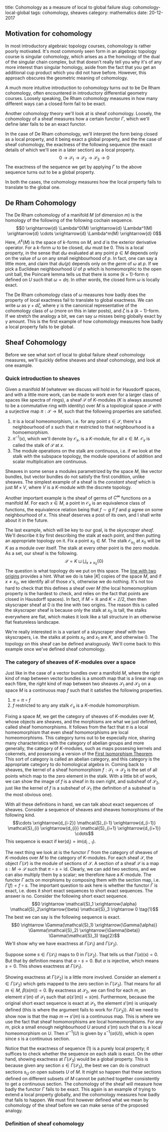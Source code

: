 title: Cohomology as a measure of local to global failure
slug: cohomology-local-global
tags: cohomology, sheaves
category: mathematics
date: 20-12-2017

## Motivation for cohomology
In most introductory algebraic topology courses, cohomology is rather poorly
motivated. It's most commonly seen form in an algebraic topology course
is singular cohomology, which
arises as a the homology of the dual of the singular chain complex,
but that doesn't really tell you why it's of any more interest than singular
homology, aside from the fact that you get an additional cup product which
you did not have before. However, this approach obscures the geometric meaning
of cohomology. 

A much more intuitive introduction to cohomology turns out
to be De Rham cohomology, often encountered in introductory differential
geometry courses. Loosely speaking, De Rham cohomology measures
in how many different ways can a closed form fail to be exact.

Another cohomology theory we'll look at is sheaf cohomology. Loosely,
the cohomology of a sheaf measures how a certain functor $\Gamma$, which
we'll define later fails to be an exact functor. 

In the case of De Rham cohomology,
we'll interpret the form being closed as a local property, and it being exact a global property,
and the the case of sheaf cohomology, the exactness of the following sequence (the 
exact details of which we'll see in a later section) as a local property.
$$0 \rightarrow \mathcal{S}_1 \rightarrow \mathcal{S}_2\rightarrow \mathcal{S}_3 \rightarrow 0$$
The exactness of the sequence we get by applying $\Gamma$ to the above sequence turns
out to be a global property.

In both the cases, the cohomology measures how the local property fails to translate to the
global one.

## De Rham Cohomology
The De Rham cohomology of a manifold $M$ (of dimension $m$) is the homology of the following of the following
cochain sequence.
$$0 \xrightarrow{d} \Lambda^0(M) \xrightarrow{d} \Lambda^1(M) \xrightarrow{d} \cdots \xrightarrow{d} \Lambda^m(M) \xrightarrow{d} 0$$
Here, $\Lambda^k(M)$ is the space of $k$-forms on $M$,  and $d$ is the exterior derivative operator.
For a $k$-form $\omega$ to be closed, $d\omega$ must be $0$. This is a local property, in the sense that
$d\omega$ evaluated at any point $p \in M$ depends only on the value of $\omega$ on any small neighbourhood of $p$.
In fact, one can say a little more, and claim that $d\omega(p)$ depends only on the *germ* of $\omega$ at $p$.
If we pick a Euclidean neighbourhood $U$ of $p$ which is homeomorphic to the open unit ball, the Poincaré lemma
tells us that there is some $(k+1)$-form $\eta$ defined on $U$ such that $\omega = d\eta$. In
other words, the closed form $\omega$ is locally exact.

The De Rham cohomology class of $\omega$ measures how badly does the property of local exactness
fail to translate to global exactness. We can write $\omega$ as $\gamma + d\zeta$, where $\gamma$
is the canonical representative of the cohomology class of $\omega$ (more on this in later posts),
and $\zeta$ is a $(k-1)$-form. If we stretch the analogy a bit, we can say $\omega$ misses being globally
exact by $\gamma$ amount. This is the first example of how cohomology measures how badly a local
property fails to be global.

## Sheaf Cohomology
Before we see what sort of local to global failure sheaf cohomology measures, we'll quickly define sheaves
and sheaf cohomology, and look at one example.
### Quick introduction to sheaves
Given a manifold $M$ (whatever we discuss will hold in for Hausdorff spaces, and with a little 
more work, can be made to work even for a larger class of spaces like spectra of rings), a sheaf $\mathcal{S}$
of $K$-modules ($K$ is always assumed to be a commutative ring with identity)
over $M$ is a topological space $\mathcal{S}$ with a surjective map $\pi: \mathcal{S} \to M$, such that
the following properties are satisfied.

1. $\pi$ is a local homeomorphism, i.e. for any point $s \in \mathcal{S}$, there's a neighbourhood
of $s$ such that $\pi$ restricted to that neighbourhood is a homoemorphism.
2. $\pi^{-1}(x)$, which we'll denote by $\mathcal{O}_x$, is a $K$-module, for all $x \in M$. $\mathcal{O}_x$
is called the stalk of $\mathcal{S}$ at $x$.
3. The module operations on the stalk are continuous, i.e. if we look at the stalk with the subspace
topology, the module operations of addition and scalar multiplication are continuous.

Sheaves in some sense a modules parametrized by the space $M$, like vector bundles, but vector
bundles do not satisfy the first condition, unlike sheaves.
The simplest example of a sheaf is the *constant sheaf* which is just $M \times V$, where $V$ is a
$K$-module with the discrete topology.

Another important example is the sheaf of germs of $C^{\infty}$ functions on a manifold
$M$. For each $x \in M$, a point in $\mathcal{O}_x$ is an equivalence class of functions, the equivalence
relation being that $f \sim g$ if $f$ and $g$ agree on some neighbourhood of $x$. This sheaf deserves a post
of its own, and I shall write about it in the future.

The last example, which will be key to our goal, is the *skyscraper sheaf*. We'll describe it by first
describing the stalk at each point, and then putting an appropriate topology on it. Fix a point $x_0 \in M$.
The stalk $\mathcal{O}_{x_0}$ at $x_0$ will be $K$ as a module over itself. The stalk at every other point
is the zero module. As a set, our sheaf is the following.
$$\mathcal{S} = K \sqcup \bigsqcup_{x \neq x_0} \{0\}$$
The question is what topology do we put on this space. The 
[line with two origins](https://en.wikipedia.org/wiki/Non-Hausdorff_manifold#Line_with_two_origins)
provides a hint. What we do is take $|K|$ copies of the space $M$, and if $x \neq x_0$, we identify
all of those $x$'s, otherwise we do nothing. It's not too hard to check that this defines
a sheaf over $M$ (the local homeomorphism property is the hardest to check, and relies on the fact
that points are closed in Hausdorff spaces). In fact, if $M = \mathbb{R}$ and $K = \mathbb{Z}/2$, then
then skyscraper sheaf at $0$ *is* the line with two origins. The reason this is called the skyscraper
sheaf is because only the stalk at $x_0$ is tall, the stalks everywhere are flat, which makes it look
like a tall structure in an otherwise flat featureless landscape.

We're really interested in is a variant of a skyscraper sheaf with two skyscrapers, i.e. the stalks
at points $x_0$ and $x_1$ are $K$, and otherwise $0$. The topology on this sheaf can be defined
analogously. We'll come back to this example once we've defined sheaf cohomology.

### The category of sheaves of $K$-modules over a space
Just like in the case of a vector bundles over a manifold $M$, where the *right* kind of map
between vector bundles is a smooth map that is a linear map on each fibre, the *right* kind
of map between two sheaves $\mathcal{S}_1$ and $\mathcal{S}_2$ on a space $M$ is a continuous map $f$
such that it satisfies the following properties.

1. $\pi = \pi \circ f$
2. $f$ restricted to any any stalk $\mathcal{O}_x$ is a $K$-module homomorphism.

Fixing a space $M$, we get the category of sheaves of $K$-modules over $M$, whose objects are sheaves,
and the morphisms are what we just defined, called sheaf homomorphisms. It follows from the fact that
$\pi$ is a local homeomorphism that even sheaf homomorphisms are local homeomorphisms.
This category turns out to be
especially nice, sharing many characteristics with the category of abelian groups and more generally, the
category of $K$-modules, such as maps possesing kernels and cokernels, and possessing a version
of the [First Isomorphism Theorem](https://en.wikipedia.org/wiki/Isomorphism_theorems#First_isomorphism_theorem).
This sort of category is called an abelian category, and this category is the appropriate category
to do homological algebra in. Coming back to sheaves, the kernel of a sheaf homomorphism $f: \mathcal{S}_1 \to \mathcal{S}_2$
is the set of all points which map to the zero element in the stalk. With a little bit of work, we can show the
image of $f$ is a sheaf in its own right, and subsheaf of $\mathcal{S}_2$, just like the kernel of $f$
is a subsheaf of $\mathcal{S}_1$ (the definition of a subsheaf is the most obvious one).

With all these definitions in hand, we can talk about exact sequences of sheaves. Consider a sequence of sheaves
and sheaves homorphisms of the following kind.
$$\cdots \xrightarrow{d_{i-2}} \mathcal{S}_{i-1} \xrightarrow{d_{i-1}} \mathcal{S}_{i} \xrightarrow{d_{i}} \mathcal{S}_{i+1} \xrightarrow{d_{i+1}} \cdots$$
This sequence is exact if $\mathrm{ker}(d_{i}) = \mathrm{im}(d_{i-1})$.

The next thing we look at is the functor $\Gamma$ from the category of sheaves of $K$-modules over
$M$ to the category of $K$-modules. For each sheaf $\mathcal{S}$, the object $\Gamma(\mathcal{S})$
is the module of sections of $\mathcal{S}$. A section of a sheaf $\mathcal{S}$ is a map $s: M \to \mathcal{S}$
such that $\pi \circ s = \mathrm{id}$. Clearly, we can add two sections, and we can also multiply them by
a scalar; we therefore have a $K$-module. The functor $\Gamma$ acts on morphisms by composing them with
the section map, i.e. $\Gamma(f) = f \circ s$. The important question to ask here is whether the functor
$\Gamma$ is exact, i.e. does it short exact sequences to short exact sequences. The answer is no. Consider
the following short exact sequence.
$$0 \rightarrow \mathcal{S}_1 \xrightarrow{\alpha} \mathcal{S}_2\xrightarrow{\beta} \mathcal{S}_3 \rightarrow 0 \tag{1}$$
The best we can say is the following sequence is exact.
$$0 \rightarrow \Gamma(\mathcal{S}_1) \xrightarrow{\Gamma(\alpha)} \Gamma(\mathcal{S}_2) \xrightarrow{\Gamma(\beta)} \Gamma(\mathcal{S}_3) \tag{2}$$
We'll show why we have exactness at $\Gamma(\mathcal{S}_1)$ and $\Gamma(\mathcal{S}_2)$.

Suppose some $s \in \Gamma(\mathcal{S}_1)$ maps to $0$ in $\Gamma(\mathcal{S}_2)$. That tells us
that $\Gamma(\alpha)(s) = 0$. But that by definition means that $\alpha \circ s = 0$. But $\alpha$ is injective,
which means $s = 0$. This shows exactness at $\Gamma(\mathcal{S}_1)$.

Showing exactness at $\Gamma(\mathcal{S}_2)$ is a little more involved. Consider an element $s \in \Gamma(\mathcal{S}_2)$
which gets mapped to the zero section in $\Gamma(\mathcal{S}_3)$. That means for all $m \in M$, $\beta(s(m)) = 0$.
By exactness at $\mathcal{S}_2$, we can find for each $m$, an element $s'(m)$ of $\mathcal{S}_1$ such that $\alpha(s'(m)) = s(m)$.
Furthermore, because the original short exact sequence is exact at $\mathcal{S}_1$, the element $s'(m)$ is uniquely
defined (this is where the argument fails to work for $\Gamma(\mathcal{S}_3)$). All we need to show now is that the
map $m \mapsto s'(m)$ is a continuous map. This is where we use the fact that sheaf homomorphisms are local
homeomorphisms. For any $m$, pick a small enough neighbourhood $U$ around $s'(m)$ such that $\alpha$ is a local
homeomorphism on $U$. Then $s'^{-1}(U)$ is given by $s^{-1}(\alpha(U))$, which is open since $s$ is a continuous section.

Notice that the exactness of sequence $(1)$ is a purely local property; it suffices to check whether the sequence on
each stalk is exact. On the other hand, showing exactness at $\Gamma(\mathcal{S}_3)$ would be a global property. This
is because given any section $s \in \Gamma(\mathcal{S}_3)$, the best we can do is construct sections $s_U$ on open
subsets $U$ of $M$. It might so happen that these sections defined on different subsets of $M$ cannot be patched together
consistently to get a continuous section. The cohomology of the sheaf will measure how badly the functor $\Gamma$ fails
to be exact. This again is an example of trying to extend a local property globally, and the cohomology measures
how badly that fails to happen. We must first however defined what we mean by cohomology of the sheaf before we can make sense of
the proposed analogy.

### Definition of sheaf cohomology

